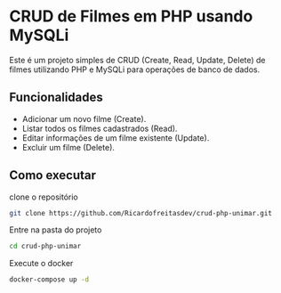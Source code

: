 # CRUD de Filmes em PHP usando MySQLi

Este é um projeto simples de CRUD (Create, Read, Update, Delete) de filmes utilizando PHP e MySQLi para operações de banco de dados.

## Funcionalidades

- Adicionar um novo filme (Create).
- Listar todos os filmes cadastrados (Read).
- Editar informações de um filme existente (Update).
- Excluir um filme (Delete).

## Como executar

clone o repositório

```bash
git clone https://github.com/Ricardofreitasdev/crud-php-unimar.git
```

Entre na pasta do projeto

```bash
cd crud-php-unimar
```

Execute o docker

```bash
docker-compose up -d
```
